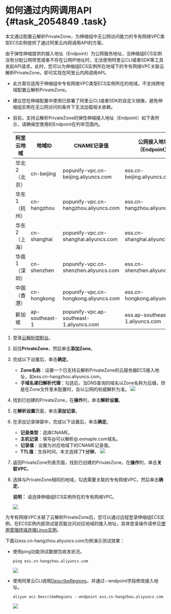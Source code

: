 # 如何通过内网调用API {#task_2054849 .task}

本文通过配置云解析PrivateZone，为伸缩组中无公网访问能力的专有网络VPC类型ECS实例提供了通过阿里云内网调用API的方案。

由于弹性伸缩提供的接入地址（Endpoint）为公网服务地址，当伸缩组ECS实例没有分配公网带宽或者不存在公网IP地址时，无法使用阿里云CLI或者SDK等工具发起API请求。此时，您可以为伸缩组ECS实例所在地域下的专有网络VPC关联云解析PrivateZone，即可实现在阿里云内网调用API。

-   此方案仅适用于伸缩组中专有网络VPC类型ECS实例所在的地域，不支持跨地域配置云解析PrivateZone。
-   建议您在伸缩配置中使用已部署了阿里云CLI或者SDK的自定义镜像，避免伸缩组实例在无公网访问的条件下无法加载相关依赖。
-   目前，支持云解析PrivateZone的弹性伸缩接入地址（Endpoint）如下表所示，请确保您使用的Endpoint在列举范围内。

    |阿里云地域|地域ID|CNAME记录值|公网接入地址（Endpoint）|
    |-----|----|--------|----------------|
    |华北2（北京）|cn-beijing|popunify-vpc.cn-beijing.aliyuncs.com|ess.cn-beijing.aliyuncs.com|
    |华东1（杭州）|cn-hangzhou|popunify-vpc.cn-hangzhou.aliyuncs.com|ess.cn-hangzhou.aliyuncs.com|
    |华东2（上海）|cn-shanghai|popunify-vpc.cn-shanghai.aliyuncs.com|ess.cn-shanghai.aliyuncs.com|
    |华南 1（深圳）|cn-shenzhen|popunify-vpc.cn-shenzhen.aliyuncs.com|ess.cn-shenzhen.aliyuncs.com|
    |中国（香港）|cn-hongkong|popunify-vpc.cn-hongkong.aliyuncs.com|ess.cn-hongkong.aliyuncs.com|
    |新加坡|ap-southeast-1|popunify-vpc.ap-southeast-1.aliyuncs.com|ess.ap-southeast-1.aliyuncs.com|


1.  登录[云解析控制台](https://dns.console.aliyun.com/#/dns/domainList)。
2.  前往**PrivateZone**，然后单击**添加Zone**。
3.  完成以下设置后，单击**确定**。 

    -   **Zone名称**：设置一个已支持云解析PrivateZone的云服务器ECS接入地址，如ess.cn-hangzhou.aliyuncs.com。
    -   **子域名递归解析代理**：勾选后，当DNS查询的域名以Zone名称为后缀，但是在Zone文件里未配置时，会以公网的权威解析为准。
    ![](http://static-aliyun-doc.oss-cn-hangzhou.aliyuncs.com/assets/img/1630494/156766946759246_zh-CN.png)

4.  找到已创建的PrivateZone，在**操作**列，单击**解析设置**。
5.  在**解析设置**页面，单击**添加记录**。
6.  在添加记录弹窗中，完成以下设置后，单击**确定**。 

    -   **记录类型**：选择CNAME。
    -   **主机记录**：填写@可以解析@.exmaple.com域名。
    -   **记录值**：设置为对应地域下的CNAME记录值。
    -   **TTL值**：生存时间，本文选择了**1 分钟**。
    ![](http://static-aliyun-doc.oss-cn-hangzhou.aliyuncs.com/assets/img/1630494/156766946759247_zh-CN.png)

7.  返回PrivateZone列表页面，找到已创建的PrivateZone，在**操作**列，单击**关联VPC**。
8.  选择与PrivateZone相同的地域，勾选需要关联的专有网络VPC，然后单击**确定**。 

    **说明：** 请选择伸缩组ECS实例所在的专有网络VPC。

    ![](http://static-aliyun-doc.oss-cn-hangzhou.aliyuncs.com/assets/img/1630494/156766946759249_zh-CN.png)


为专有网络VPC关联了云解析PrivateZone后，您可以通过远程登录伸缩组ECS实例，在ECS实例内部测试是否能访问对应地域的接入地址，具体登录操作请参见[使用管理终端连接Linux实例](../../../../cn.zh-CN/实例/连接实例/连接Linux实例/使用管理终端连接Linux实例.md#)。

下面以ess.cn-hangzhou.aliyuncs.com为例演示测试效果：

-   使用ping功能测试数据包收发状况。

    ``` {#codeblock_zd0_jwo_mst}
    ping ess.cn-hangzhou.aliyuncs.com
    ```

    ![](http://static-aliyun-doc.oss-cn-hangzhou.aliyuncs.com/assets/img/1630494/156766946759255_zh-CN.png)

-   使用阿里云CLI调用[DescribeRegions](cn.zh-CN/API参考/地域/DescribeRegions.md#)，并通过--endpoint字段修改接入地址。

    ``` {#codeblock_fzg_s7t_v51}
    aliyun ecs DescribeRegions --endpoint ess.cn-hangzhou.aliyuncs.com
    ```

    ![](http://static-aliyun-doc.oss-cn-hangzhou.aliyuncs.com/assets/img/1630494/156766946759256_zh-CN.png)


